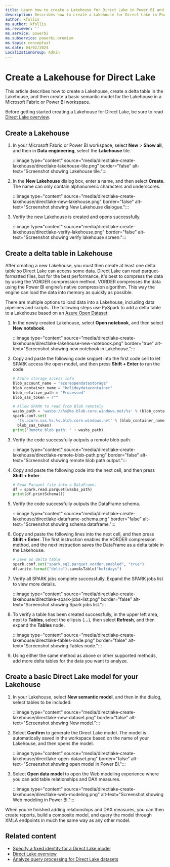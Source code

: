 ```yaml
---
title: Learn how to create a Lakehouse for Direct Lake in Power BI and Microsoft Fabric
description: Describes how to create a Lakehouse for Direct Lake in Power BI and Microsoft Fabric.
author: kfollis
ms.author: kfollis
ms.reviewer: ''
ms.service: powerbi
ms.subservice: powerbi-premium
ms.topic: conceptual
ms.date: 04/02/2024
LocalizationGroup: Admin
---
```


# Create a Lakehouse for Direct Lake

This article describes how to create a Lakehouse, create a delta table in the Lakehouse, and then create a basic semantic model for the Lakehouse in a Microsoft Fabric or Power BI workspace.

Before getting started creating a Lakehouse for Direct Lake, be sure to read [Direct Lake overview](directlake-overview.md).

## Create a Lakehouse

1. In your Microsoft Fabric or Power BI workspace, select **New** > **Show all**, and then in **Data engineering**, select the **Lakehouse** tile.

    :::image type="content" source="media/directlake-create-lakehouse/directlake-lakehouse-tile.png" border="false" alt-text="Screenshot showing Lakehouse tile.":::

2. In the **New Lakehouse** dialog box, enter a name, and then select **Create**. The name can only contain alphanumeric characters and underscores.

    :::image type="content" source="media/directlake-create-lakehouse/directlake-new-lakehouse.png" border="false" alt-text="Screenshot showing New Lakehouse dialogue.":::

3. Verify the new Lakehouse is created and opens successfully.

    :::image type="content" source="media/directlake-create-lakehouse/directlake-verify-lakehouse.png" border="false" alt-text="Screenshot showing verify lakehouse screen.":::

## Create a delta table in Lakehouse

After creating a new Lakehouse, you must then create at least one delta table so Direct Lake can access some data. Direct Lake can read parquet-formatted files, but for the best performance, it's best to compress the data by using the VORDER compression method. VORDER compresses the data using the Power BI engine’s native compression algorithm. This way the engine can load the data into memory as quickly as possible.

There are multiple options to load data into a Lakehouse, including data pipelines and scripts. The following steps use PySpark to add a delta table to a Lakehouse based on an [Azure Open Dataset](/azure/open-datasets/dataset-catalog):

1. In the newly created Lakehouse, select **Open notebook**, and then select **New notebook**.

    :::image type="content" source="media/directlake-create-lakehouse/directlake-lakehouse-new-notebook.png" border="true" alt-text="Screenshot showing new notebook in Lakehouse.":::

1. Copy and paste the following code snippet into the first code cell to let SPARK access the open model, and then press **Shift + Enter** to run the code.

    ```python
    # Azure storage access info
    blob_account_name = "azureopendatastorage"
    blob_container_name = "holidaydatacontainer"
    blob_relative_path = "Processed"
    blob_sas_token = r""
    
    # Allow SPARK to read from Blob remotely
    wasbs_path = 'wasbs://%s@%s.blob.core.windows.net/%s' % (blob_container_name, blob_account_name, blob_relative_path)
    spark.conf.set(
      'fs.azure.sas.%s.%s.blob.core.windows.net' % (blob_container_name, blob_account_name),
      blob_sas_token)
    print('Remote blob path: ' + wasbs_path)

    ```

1. Verify the code successfully outputs a remote blob path.

    :::image type="content" source="media/directlake-create-lakehouse/directlake-remote-blob-path.png" border="false" alt-text="Screenshot showing remote blob path output.":::

1. Copy and paste the following code into the next cell, and then press **Shift + Enter**.

    ```python
    # Read Parquet file into a DataFrame.
    df = spark.read.parquet(wasbs_path)
    print(df.printSchema())

    ```

1. Verify the code successfully outputs the DataFrame schema.

    :::image type="content" source="media/directlake-create-lakehouse/directlake-dataframe-schema.png" border="false" alt-text="Screenshot showing schema dataframe.":::

1. Copy and paste the following lines into the next cell, and then press **Shift + Enter**. The first instruction enables the VORDER compression method, and the next instruction saves the DataFrame as a delta table in the Lakehouse.

    ```python
    # Save as delta table 
    spark.conf.set("spark.sql.parquet.vorder.enabled", "true")
    df.write.format("delta").saveAsTable("holidays")
    
    ```

1. Verify all SPARK jobs complete successfully. Expand the SPARK jobs list to view more details.

    :::image type="content" source="media/directlake-create-lakehouse/directlake-spark-jobs-list.png" border="false" alt-text="Screenshot showing Spark jobs list.":::

1. To verify a table has been created successfully, in the upper left area, next to **Tables**, select the ellipsis (**…**), then select **Refresh**, and then expand the **Tables** node.

    :::image type="content" source="media/directlake-create-lakehouse/directlake-tables-node.png" border="false" alt-text="Screenshot showing Tables node.":::

1. Using either the same method as above or other supported methods, add more delta tables for the data you want to analyze.

## Create a basic Direct Lake model for your Lakehouse

1. In your Lakehouse, select **New semantic model**, and then in the dialog, select tables to be included.

    :::image type="content" source="media/directlake-create-lakehouse/directlake-new-dataset.png" border="false"  alt-text="Screenshot showing New model.":::

1. Select **Confirm** to generate the Direct Lake model. The model is automatically saved  in the workspace based on the name of your Lakehouse, and then opens the model.

    :::image type="content" source="media/directlake-create-lakehouse/directlake-open-dataset.png" border="false" alt-text="Screenshot showing open model in Power BI.":::

1. Select **Open data model** to open the Web modeling experience where you can add table relationships and DAX measures.

    :::image type="content" source="media/directlake-create-lakehouse/directlake-web-modeling.png" alt-text="Screenshot showing Web modeling in Power BI.":::

When you're finished adding relationships and DAX measures, you can then create reports, build a composite model, and query the model through XMLA endpoints in much the same way as any other model.

## Related content

- [Specify a fixed identity for a Direct Lake model](directlake-fixed-identity.md)
- [Direct Lake overview](directlake-overview.md)  
- [Analyze query processing for Direct Lake datasets](directlake-analyze-qp.md)  
